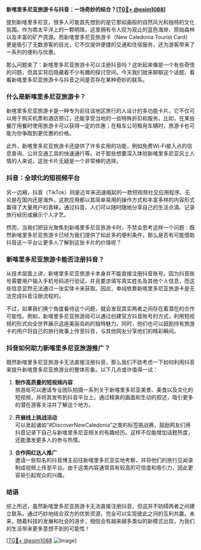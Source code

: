 **新喀里多尼亚旅游卡与抖音：一场奇妙的结合？[[TG💪+ @esim1088](https://t.me/s/esim1088)]**

提到新喀里多尼亚，很多人可能首先想到的是它那如画般的自然风光和独特的文化氛围。作为南太平洋上的一颗明珠，这里拥有令人叹为观止的蓝色海岸、原始森林以及丰富的矿产资源。而新喀里多尼亚旅游卡（New Caledonia Tourist Card）更是吸引了无数游客的目光，它不仅提供便捷的交通和住宿服务，还为游客带来了一系列的便利与优惠。

那么问题来了：新喀里多尼亚旅游卡可以注册抖音吗？这听起来像是一个有些奇怪的问题，但其实背后隐藏着不少有趣的探讨空间。今天我们就来聊聊这个话题，看看新喀里多尼亚旅游卡与抖音之间是否存在某种奇妙的联系。

### 什么是新喀里多尼亚旅游卡？

新喀里多尼亚旅游卡是一种专为前往该地区旅行的人设计的多功能卡片。它不仅可以用于购买机票和酒店预订，还能享受当地的一些特殊折扣和服务。比如，在某些餐厅用餐时使用旅游卡可以获得一定的优惠；在租车公司租用车辆时，旅游卡也可能为你争取到更优惠的价格。

此外，新喀里多尼亚旅游卡还提供了许多实用的功能，例如免费Wi-Fi接入点的信息查询、公共交通工具的快速通行等。对于那些想要深入体验新喀里多尼亚风土人情的人来说，这张卡片无疑是一个非常棒的选择。

### 抖音：全球化的短视频平台

另一边厢，抖音（TikTok）则是近年来迅速崛起的一款短视频社交应用程序。无论是在国内还是海外，这款应用都以其简单易用的操作方式和丰富多样的内容形式赢得了大量用户的青睐。通过抖音，人们可以随时随地分享自己的生活点滴、记录旅行经历或展示个人才艺。

然而，当我们把目光聚焦到新喀里多尼亚旅游卡时，不禁会思考这样一个问题：既然新喀里多尼亚旅游卡已经为我们提供了如此多的便利条件，那么是否有可能借助抖音这一平台让更多人了解到这张卡片的价值呢？

### 新喀里多尼亚旅游卡能否注册抖音？

从技术层面上讲，新喀里多尼亚旅游卡本身并不能直接注册抖音账号。因为抖音账号需要用户输入手机号码进行验证，并且要求填写真实姓名及其他个人信息，而这些信息显然无法通过一张实体卡来获取。因此，单纯依靠新喀里多尼亚旅游卡是无法完成抖音注册流程的。

不过，如果我们换个角度看待这个问题，就会发现其实两者之间存在着潜在的合作可能性。例如，新喀里多尼亚旅游局可以通过创建官方抖音账号的方式，利用短视频的形式向全世界展示这座美丽岛屿的独特魅力。同时，他们也可以鼓励持有旅游卡的用户将自己的旅行故事上传至抖音，与其他网友分享他们的精彩瞬间。

### 抖音如何助力新喀里多尼亚旅游推广？

既然新喀里多尼亚旅游卡无法直接注册抖音，那么我们不妨考虑一下如何利用抖音来提升新喀里多尼亚旅游业的整体形象。以下几点或许值得一试：

1. **制作高质量的短视频内容**  
   旅游局可以邀请专业团队拍摄一系列关于新喀里多尼亚美景、美食以及文化的短视频，并将其发布到抖音平台上。通过精美的画面和生动的叙述，吸引更多的潜在游客关注并了解这个地方。

2. **开展线上挑战活动**  
   可以发起诸如“#DiscoverNewCaledonia”之类的标签挑战赛，鼓励网友们用抖音记录下自己与新喀里多尼亚相关的有趣经历。这样不仅能增加话题热度，还能激发更多人的参与热情。

3. **合作网红达人推广**  
   邀请一些知名的抖音博主前往新喀里多尼亚实地考察，并将他们的旅行见闻录制成视频上传至平台。由于这类内容通常具有较高的可信度和吸引力，因此更容易引起观众的兴趣。

### 结语

综上所述，虽然新喀里多尼亚旅游卡无法直接注册抖音，但这并不妨碍两者之间建立联系。通过巧妙地结合双方的优势资源，完全可以实现彼此之间的互利共赢。未来，随着科技的发展和社会的进步，相信会有越来越多类似的新模式出现，为我们的生活带来更多意想不到的可能性！

[[TG💪+ @esim1088](https://t.me/s/esim1088) ![Image](https://i.postimg.cc/4NQfJmqS/Snipaste-2025-05-13-00-14-12.png)]